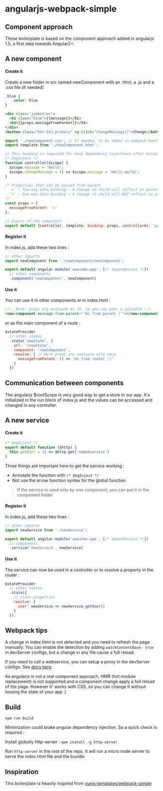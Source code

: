 # angularjs-webpack-simple

## Component approach

These boilerplate is based on the component approach added in angularjs 1.5, a first step towards Angular2+.

## A new component

#### Create it

Create a new folder in src named newComponent with an .html, a .js and a .css file (if needed)

```css
.blue {
    color: blue
}
```

```html
<div class="jumbotron">
  <h1 class="blue">{{message}}</h1>
  <h3>{{props.messageFromParent}}</h3>
</div>
<button class="btn btn-primary" ng-click="changeMessage()">Change</button>
```

```javascript
import './newComponent.css'; // If needed, to be added in webpack bundle
import template from './newComponent.html';

// This heading is required for keep dependency injections after minimization (handle by babel-plugin-angularjs-annotate)
/* @ngInject */
function controller($scope) {
  $scope.message = 'Hello';
  $scope.changeMessage = () => $scope.message = 'Hello world';
}

/* Properties that can be passed from parent
  '=' : Two-way data-binding : A change in child will reflect in parent
  '<' : One-way data-binding : A change in child will NOT reflect in parent
*/
const props = {
  messageFromParent: '<'
};

// Export of the component
export default {controller, template, binding: props, controllerAs: 'props'};
 ```

#### Register it

In index.js, add these two lines :

```javascript
// other imports
import newComponent from './newComponent/newComponent';

export default angular.module('awesome-app', [/* dependencies */])
  // other components
  .component('newComponent', newComponent)
```

#### Use it

You can use it in other components or in index.html :

```html
<!-- Note: props are evaluate as JS, so you can pass a variable -->
<new-component message-from-parent="'Hi from parent !'"></new-component>
```

or as the main component of a route : 

```javascript
$stateProvider
  // other states
  .state('newState', {
    url: '/newState',
    component: 'newComponent',
    resolve: { // Here props are evaluate only once
      messageFromParent: () => 'Hi from router :)'
    }
  })
```

## Communication between components

The angularjs $rootScope is very good way to get a store in our app. It's initialized in the run block of index.js and the values can be accessed and changed in any controller.

## A new service

#### Create it

```javascript
/* @ngInject */
export default function ($http) {
  this.getUser = () => $http.get('myWebservice')
}
```
Three things are important here to get the service working : 
* Annotate the function with `/* @ngInject */`
* Not use the arrow function syntax for the global function

> If the service is used only by one component, you can put it in the component folder

#### Register it

In index.js, add these two lines :

```javascript
// other imports
import newService from './newService';

export default angular.module('awesome-app', [/* dependencies */])
  // components
  .service('newService', newService)
```

#### Use it

The service can now be used in a controller or to resolve a property in the router :

```javascript
$stateProvider
  // other states
  .state({
    // state properties
    resolve: {
      user: newService => newService.getUser()
    }
  });
```

## Webpack tips

A change in index.html is not detected and you need to refresh the page manually. You can enable the detection by adding `watchContentBase: true` in devServer configs, but a change in any file cause a full reload.

If you need to call a webservice, you can setup a proxy in the devServer configs. See [docs here](https://webpack.js.org/configuration/dev-server/#devserver-proxy).

As angularjs is not a real component approach, HMR (hot module replacement) is not supported and a component change apply a full reload of the page. However it' works with CSS, so you can change it without loosing the state of your app :)

## Build

`npm run build`

Minimization could brake angular dependency injection. So a quick check is required :

Install globally http-server : `npm install -g http-server`

Run `http-server` in the root of the repo. It will run a micro node server to serve the index.html file and the bundle.

## Inspiration

This boilerplate is heavily inspired from [vuejs-templates/webpack-simple](https://github.com/vuejs-templates/webpack-simple)

